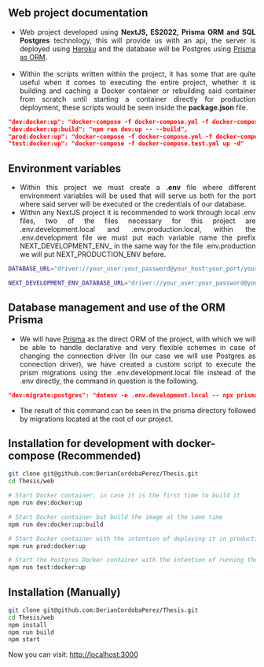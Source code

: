 ## Web project documentation

- <div align="justify">
    Web project developed using <b>NextJS, ES2022, Prisma ORM and SQL Postgres</b> technology, this will provide us with an api, the server is deployed using <a href="https://www.heroku.com">Heroku</a> and the database will be Postgres using <a href="https://www.prisma.io/docs/getting-started/quickstart">Prisma as ORM</a>.    
  </div>

  <br>

- <div align="justify">
    Within the scripts written within the project, it has some that are quite useful when it comes to executing the entire project, whether it is building and caching a Docker container or rebuilding said container from scratch until starting a container directly for production deployment, these scripts would be seen inside the <b>package.json</b> file.
  </div>

```json
"dev:docker:up": "docker-compose -f docker-compose.yml -f docker-compose.dev.yml up",
"dev:docker:up:build": "npm run dev:up -- --build",
"prod:docker:up": "docker-compose -f docker-compose.yml -f docker-compose.prod.yml up",
"test:docker:up": "docker-compose -f docker-compose.test.yml up -d"
```

## Environment variables

- <div align="justify">
    Within this project we must create a <b>.env</b> file where different environment variables will be used that will serve us both for the port where said server will be executed or the credentials of our database.
  </div>

- <div align="justify">
    Within any NextJS project it is recommended to work through local .env files, two of the files necessary for this project are .env.development.local and .env.production.local, within the .env.development file we must put each variable name the prefix NEXT_DEVELOPMENT_ENV_ in the same way for the file .env.production we will put NEXT_PRODUCTION_ENV before.
  </div>

```bash
DATABASE_URL="driver://your_user:your_password@your_host:your_port/your_database_name"

NEXT_DEVELOPMENT_ENV_DATABASE_URL="driver://your_user:your_password@your_host:your_port/your_database_name"
```

## Database management and use of the ORM Prisma

- <div align="justify">
    We will have <a href="https://www.prisma.io/docs/getting-started/quickstart">Prisma</a> as the direct ORM of the project, with which we will be able to handle declarative and very flexible schemes in case of changing the connection driver (In our case we will use Postgres as connection driver), we have created a custom script to execute the prism migrations using the .env.development.local file instead of the .env directly, the command in question is the following.
  </div>

```json
"dev:migrate:postgres": "dotenv -e .env.development.local -- npx prisma migrate dev --name postgres-init"
```

- <div align="justify">
    The result of this command can be seen in the prisma directory followed by migrations located at the root of our project.
  </div>

## Installation for development with docker-compose (Recommended)

```bash
git clone git@github.com:DerianCordobaPerez/Thesis.git
cd Thesis/web

# Start Docker container, in case it is the first time to build it
npm run dev:docker:up

# Start Docker container but build the image at the same time
npm run dev:docker:up:build

# Start Docker container with the intention of deploying it in production mode
npm run prod:docker:up

# Start the Postgres Docker container with the intention of running the tests
npm run test:docker:up
```

## Installation (Manually)

```bash
git clone git@github.com:DerianCordobaPerez/Thesis.git
cd Thesis/web
npm install
npm run build
npm start
```

<div align="justify">
  Now you can visit: <a href="http://localhost:3000" target="_blank">http://localhost:3000</a>
</div>
